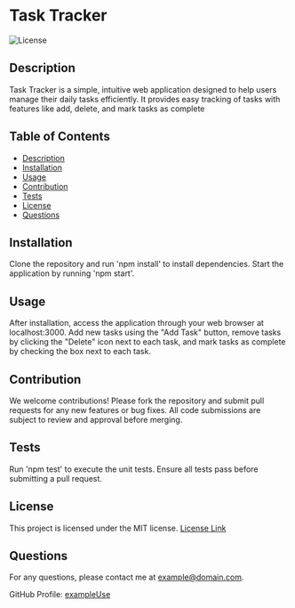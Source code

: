 # Task Tracker
![License](https://img.shields.io/badge/license-MIT-blue.svg)

## Description
Task Tracker is a simple, intuitive web application designed to help users manage their daily tasks efficiently. It provides easy tracking of tasks with features like add, delete, and mark tasks as complete

## Table of Contents
- [Description](#description)
- [Installation](#installation)
- [Usage](#usage)
- [Contribution](#contribution)
- [Tests](#tests)
- [License](#license)
- [Questions](#questions)

## Installation
Clone the repository and run 'npm install' to install dependencies. Start the application by running 'npm start'.

## Usage
After installation, access the application through your web browser at localhost:3000. Add new tasks using the "Add Task" button, remove tasks by clicking the "Delete" icon next to each task, and mark tasks as complete by checking the box next to each task.



## Contribution
We welcome contributions! Please fork the repository and submit pull requests for any new features or bug fixes. All code submissions are subject to review and approval before merging.

## Tests
Run 'npm test' to execute the unit tests. Ensure all tests pass before submitting a pull request.

## License
This project is licensed under the MIT license. [License Link](https://choosealicense.com/licenses/mit/)

## Questions
For any questions, please contact me at [example@domain.com](mailto:example@domain.com).

GitHub Profile: [exampleUse](https://github.com/exampleUse)